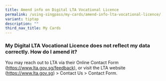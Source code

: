 ```yaml
---
title: Amend info on Digital LTA Vocational Licence
permalink: /using-singpass/my-cards/amend-info-lta-vocational-licence/
variant: tiptap
description: ""
third_nav_title: My Cards
---
```

<h3>My Digital LTA Vocational Licence does not reflect my data correctly. How do I amend it?</h3>
<p>You may reach out to LTA via their Online Contact Form (<a href="https://www.lta.gov.sg/feedback" rel="noopener noreferrer nofollow" target="_blank"><u>https://www.lta.gov.sg/feedback</u></a>),
or visit the LTA website (<a href="https://www.lta.gov.sg/feedback" rel="noopener noreferrer nofollow" target="_blank"><u>https://www.lta.gov.sg</u></a>)
&gt; Contact Us &gt; Contact Form.</p>